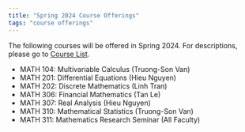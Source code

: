 ```yaml
---
title: "Spring 2024 Course Offerings"
tags: "course offerings"
---
```

The following courses will be offered in Spring 2024. 
For descriptions, please go to [Course List](/course-list/).

- MATH 104: Multivariable Calculus (Truong-Son Van)
- MATH 201: Differential Equations (Hieu Nguyen)
- MATH 202: Discrete Mathematics (Linh Tran)
- MATH 306: Financial Mathematics (Tan Le)
- MATH 307: Real Analysis (Hieu Nguyen)
- MATH 310: Mathematical Statistics (Truong-Son Van)
- MATH 311: Mathematics Research Seminar (All Faculty)
